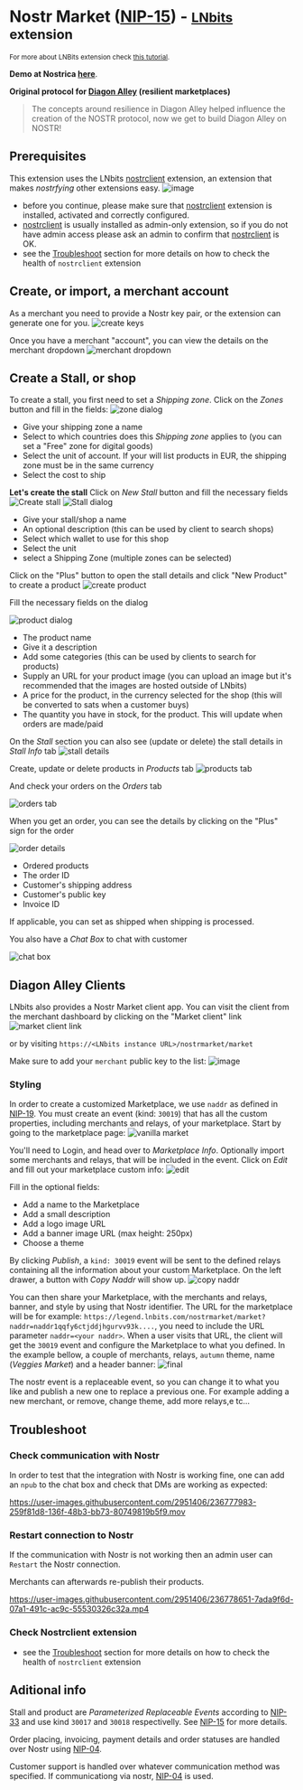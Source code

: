 # Nostr Market ([NIP-15](https://github.com/nostr-protocol/nips/blob/master/15.md)) - <small>[LNbits](https://github.com/lnbits/lnbits) extension</small>
<small>For more about LNBits extension check [this tutorial](https://github.com/lnbits/lnbits/wiki/LNbits-Extensions).</small>


**Demo at Nostrica <a href="https://www.youtube.com/live/2NueacYJovA?feature=share&t=6846">here</a>**.

**Original protocol for [Diagon Alley](https://github.com/lnbits/Diagon-Alley) (resilient marketplaces)**

> The concepts around resilience in Diagon Alley helped influence the creation of the NOSTR protocol, now we get to build Diagon Alley on NOSTR!


## Prerequisites
This extension uses the LNbits [nostrclient](https://github.com/lnbits/nostrclient) extension, an extension that makes _nostrfying_ other extensions easy.
![image](https://user-images.githubusercontent.com/2951406/236773044-81d3f30b-1ce7-4c5d-bdaf-b4a80ddddc58.png)
- before you continue, please make sure that [nostrclient](https://github.com/lnbits/nostrclient) extension is installed, activated and correctly configured.
- [nostrclient](https://github.com/lnbits/nostrclient) is usually installed as admin-only extension, so if you do not have admin access please ask an admin to confirm that [nostrclient](https://github.com/lnbits/nostrclient) is OK.
- see the [Troubleshoot](https://github.com/lnbits/nostrclient#troubleshoot) section for more details on how to check the health of `nostrclient` extension


## Create, or import, a merchant account

As a merchant you need to provide a Nostr key pair, or the extension can generate one for you.
![create keys](https://i.imgur.com/KhQYKOe.png)

Once you have a merchant "account", you can view the details on the merchant dropdown
![merchant dropdown](https://i.imgur.com/M5abrK9.png)

## Create a Stall, or shop

To create a stall, you first need to set a _Shipping zone_. Click on the _Zones_ button and fill in the fields:
![zone dialog](https://i.imgur.com/SMAviHm.png)

- Give your shipping zone a name
- Select to which countries does this _Shipping zone_ applies to (you can set a "Free" zone for digital goods)
- Select the unit of account. If your will list products in EUR, the shipping zone must be in the same currency
- Select the cost to ship

**Let's create the stall**
Click on _New Stall_ button and fill the necessary fields
![Create stall](https://i.imgur.com/gb9b4We.png)
![Stall dialog](https://i.imgur.com/lX3Cd9K.png)

- Give your stall/shop a name
- An optional description (this can be used by client to search shops)
- Select which wallet to use for this shop
- Select the unit
- select a Shipping Zone (multiple zones can be selected)

Click on the "Plus" button to open the stall details and click "New Product" to create a product
![create product](https://i.imgur.com/zNG8wZx.png)

Fill the necessary fields on the dialog

![product dialog](https://i.imgur.com/lAmkuvy.png)

- The product name
- Give it a description
- Add some categories (this can be used by clients to search for products)
- Supply an URL for your product image (you can upload an image but it's recommended that the images are hosted outside of LNbits)
- A price for the product, in the currency selected for the shop (this will be converted to sats when a customer buys)
- The quantity you have in stock, for the product. This will update when orders are made/paid

On the _Stall_ section you can also see (update or delete) the stall details in _Stall Info_ tab
![stall details](https://i.imgur.com/97eJ7R0.png)

Create, update or delete products in _Products_ tab
![products tab](https://i.imgur.com/ilbxeOG.png)

And check your orders on the _Orders_ tab

![orders tab](https://i.imgur.com/RiqMKUM.png)

When you get an order, you can see the details by clicking on the "Plus" sign for the order

![order details](https://i.imgur.com/PtYbaPm.png)

- Ordered products
- The order ID
- Customer's shipping address
- Customer's public key
- Invoice ID

If applicable, you can set as shipped when shipping is processed.

You also have a _Chat Box_ to chat with customer

![chat box](https://i.imgur.com/fhPP9IB.png)

## Diagon Alley Clients

LNbits also provides a Nostr Market client app. You can visit the client from the merchant dashboard by clicking on the "Market client" link
![market client link](https://i.imgur.com/3tsots2.png)

or by visiting `https://<LNbits instance URL>/nostrmarket/market`

Make sure to add your `merchant` public key to the list:
![image](https://user-images.githubusercontent.com/2951406/236787686-0e300c0a-eb5d-4490-aa70-568738ac78f4.png)

### Styling
In order to create a customized Marketplace, we use `naddr` as defined in [NIP-19](https://github.com/nostr-protocol/nips/blob/master/19.md#shareable-identifiers-with-extra-metadata). You must create an event (kind: `30019`) that has all the custom properties, including merchants and relays, of your marketplace. Start by going to the marketplace page:
![vanilla market](https://i.imgur.com/nCaMh1N.png)

You'll need to Login, and head over to *Marketplace Info*. Optionally import some merchants and relays, that will be included in the event. Click on *Edit* and fill out your marketplace custom info:
![edit](https://i.imgur.com/wEuHuN9.png)

Fill in the optional fields:
- Add a name to the Marketplace
- Add a small description
- Add a logo image URL
- Add a banner image URL (max height: 250px)
- Choose a theme 

By clicking *Publish*, a `kind: 30019` event will be sent to the defined relays containing all the information about your custom Marketplace. On the left drawer, a button with *Copy Naddr* will show up.
![copy naddr](https://i.imgur.com/VuNIMVf.png)

You can then share your Marketplace, with the merchants and relays, banner, and style by using that Nostr identifier. The URL for the marketplace will be for example: `https://legend.lnbits.com/nostrmarket/market?naddr=naddr1qqfy6ctjddjhgurvv93k....`, you need to include the URL parameter `naddr=<your naddr>`. When a user visits that URL, the client will get the `30019` event and configure the Marketplace to what you defined. In the example bellow, a couple of merchants, relays, `autumn` theme, name (*Veggies Market*) and a header banner:
![final](https://i.imgur.com/EYG7vYS.png)

The nostr event is a replaceable event, so you can change it to what you like and publish a new one to replace a previous one. For example adding a new merchant, or remove, change theme, add more relays,e tc...


## Troubleshoot
### Check communication with Nostr
In order to test that the integration with Nostr is working fine, one can add an `npub` to the chat box and check that DMs are working as expected:

https://user-images.githubusercontent.com/2951406/236777983-259f81d8-136f-48b3-bb73-80749819b5f9.mov

### Restart connection to Nostr
If the communication with Nostr is not working then an admin user can `Restart` the Nostr connection.

Merchants can afterwards re-publish their products.

https://user-images.githubusercontent.com/2951406/236778651-7ada9f6d-07a1-491c-ac9c-55530326c32a.mp4

### Check Nostrclient extension
- see the [Troubleshoot](https://github.com/lnbits/nostrclient#troubleshoot) section for more details on how to check the health of `nostrclient` extension


## Aditional info

Stall and product are _Parameterized Replaceable Events_ according to [NIP-33](https://github.com/nostr-protocol/nips/blob/master/33.md) and use kind `30017` and `30018` respectivelly. See [NIP-15](https://github.com/nostr-protocol/nips/blob/master/15.md) for more details.

Order placing, invoicing, payment details and order statuses are handled over Nostr using [NIP-04](https://github.com/nostr-protocol/nips/blob/master/04.md).

Customer support is handled over whatever communication method was specified. If communicationg via nostr, [NIP-04](https://github.com/nostr-protocol/nips/blob/master/04.md) is used.
